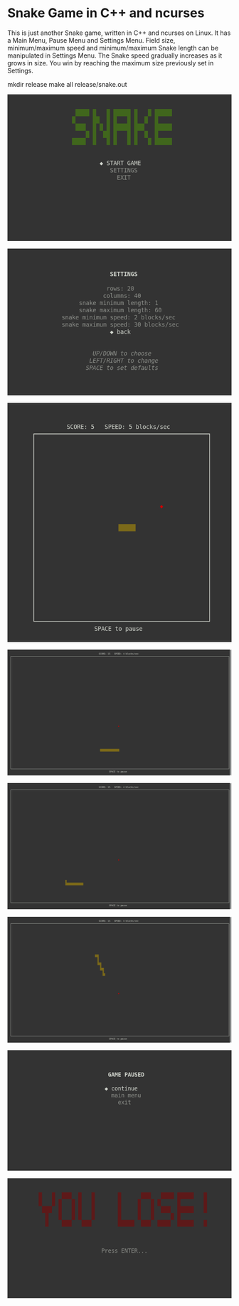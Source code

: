 # Snake Game in C++ and ncurses

This is just another Snake game, written in C++ and ncurses on Linux. It has a Main Menu, Pause Menu and Settings Menu. Field size, minimum/maximum speed and minimum/maximum Snake length can be manipulated in Settings Menu. The Snake speed gradually increases as it grows in size. You win by reaching the maximum size previously set in Settings.

mkdir release
make all
release/snake.out

![Alt text](screenshots/1.png)

![Alt text](screenshots/2.png)

![Alt text](screenshots/3.png)

![Alt text](screenshots/4.png)

![Alt text](screenshots/5.png)

![Alt text](screenshots/6.png)

![Alt text](screenshots/7.png)

![Alt text](screenshots/8.png)
